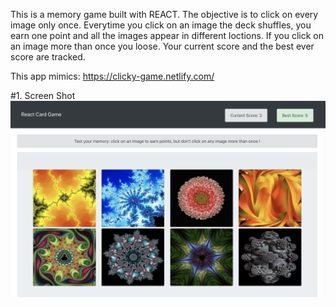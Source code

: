 This is a memory game built with REACT. The objective is to click on every image only once.  Everytime you click on an image the deck shuffles, you earn one point and all the images appear in different loctions.  If you click on an image more than once you loose. Your current score and the best ever score are tracked. 

This app mimics: 
https://clicky-game.netlify.com/


#1. Screen Shot
![Results Image](https://github.com/ucla-coding-bootcamp/reactCards/blob/master/image1.png)

